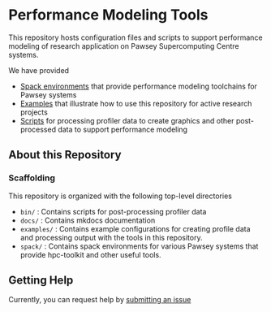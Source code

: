 # Performance Modeling Tools

This repository hosts configuration files and scripts to support performance modeling of research application on Pawsey Supercomputing Centre systems. 

We have provided 
* [Spack environments](./spack) that provide performance modeling toolchains for Pawsey systems
* [Examples](./examples/) that illustrate how to use this repository for active research projects
* [Scripts](./bin/) for processing profiler data to create graphics and other post-processed data to support performance modeling

## About this Repository

### Scaffolding
This repository is organized with the following top-level directories

* `bin/` : Contains scripts for post-processing profiler data
* `docs/` : Contains mkdocs documentation
* `examples/` : Contains example configurations for creating profile data and processing output with the tools in this repository.
* `spack/` : Contains spack environments for various Pawsey systems that provide hpc-toolkit and other useful tools.


## Getting Help
Currently, you can request help by [submitting an issue](https://github.com/PawseySC/performance-modelling-tools/issues)



